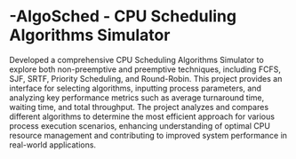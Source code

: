 # -AlgoSched - CPU Scheduling Algorithms Simulator
Developed a comprehensive CPU Scheduling Algorithms Simulator to explore both non-preemptive and preemptive techniques, including FCFS, SJF, SRTF, Priority Scheduling, and Round-Robin. 
This project provides an  interface for selecting algorithms, inputting process parameters, and analyzing key performance metrics such as average turnaround time, waiting time, and total throughput. 
The project analyzes and compares different algorithms to determine the most efficient approach for various process execution scenarios, enhancing understanding of optimal CPU resource management and contributing to improved system performance in real-world applications.
